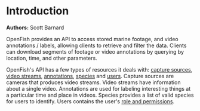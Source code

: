 # Introduction
**Authors:** Scott Barnard

OpenFish provides an API to access stored marine footage, and video annotations / labels, allowing clients to retrieve and filter the data.
Clients can download segments of footage or video annotations by querying by location, time, and other parameters.

OpenFish's API has a few types of resources it deals with: [capture sources][capture-sources], [video streams][video-streams], [annotations][annotations], [species][species] and [users][users]. Capture sources are cameras that produces video streams. Video streams have information about a single video. Annotations are used for labeling interesting things at a particular time and place in videos. Species provides a list of valid species for users to identify. Users contains the user's [role and permissions][roles-permissions].

[capture-sources]: ./capture-sources
[video-streams]: ./video-streams
[annotations]: ./annotations
[species]: ./species
[users]: ./users
[roles-permissions]: ./roles-and-permissions

